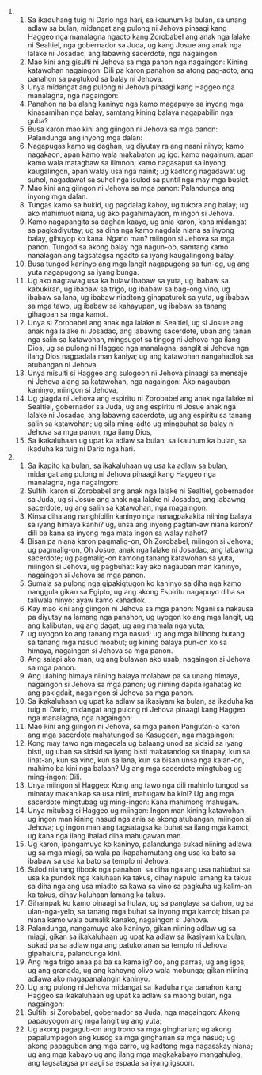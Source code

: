 <ol>
  <li>
    <ol>
      <li>Sa ikaduhang tuig ni Dario nga hari, sa ikaunum ka bulan, sa unang adlaw sa bulan, midangat ang pulong ni Jehova pinaagi kang Haggeo nga manalagna ngadto kang Zorobabel ang anak nga lalake ni Sealtiel, nga gobernador sa Juda, ug kang Josue ang anak nga lalake ni Josadac, ang labawng sacerdote, nga nagaingon:</li>
      <li>Mao kini ang gisulti ni Jehova sa mga panon nga nagaingon: Kining katawohan nagaingon: Dili pa karon panahon sa atong pag-adto, ang panahon sa pagtukod sa balay ni Jehova.</li>
      <li>Unya midangat ang pulong ni Jehova pinaagi kang Haggeo nga manalagna, nga nagaingon:</li>
      <li>Panahon na ba alang kaninyo nga kamo magapuyo sa inyong mga kinasamihan nga balay, samtang kining balaya nagapabilin nga guba?</li>
      <li>Busa karon mao kini ang giingon ni Jehova sa mga panon: Palandunga ang inyong mga dalan:</li>
      <li>Nagapugas kamo ug daghan, ug diyutay ra ang naani ninyo; kamo nagakaon, apan kamo wala makabaton ug igo: kamo nagainum, apan kamo wala matagbaw sa ilimnon; kamo nagasaput sa inyong kaugalingon, apan walay usa nga nainit; ug kadtong nagadawat ug suhol, nagadawat sa suhol nga isulod sa puntil nga may mga buslot.</li>
      <li>Mao kini ang giingon ni Jehova sa mga panon: Palandunga ang inyong mga dalan.</li>
      <li>Tungas kamo sa bukid, ug pagdalag kahoy, ug tukora ang balay; ug ako mahimuot niana, ug ako pagahimayaon, miingon si Jehova.</li>
      <li>Kamo nagapangita sa daghan kaayo, ug ania karon, kana midangat sa pagkadiyutay; ug sa diha nga kamo nagdala niana sa inyong balay, gihuyop ko kana. Ngano man? miingon si Jehova sa mga panon. Tungod sa akong balay nga nagun-ob, samtang kamo nanalagan ang tagsatagsa ngadto sa iyang kaugalingong balay.</li>
      <li>Busa tungod kaninyo ang mga langit nagapugong sa tun-og, ug ang yuta nagapugong sa iyang bunga.</li>
      <li>Ug ako nagtawag usa ka hulaw ibabaw sa yuta, ug ibabaw sa kabukiran, ug ibabaw sa trigo, ug ibabaw sa bag-ong vino, ug ibabaw sa lana, ug ibabaw niadtong ginapaturok sa yuta, ug ibabaw sa mga tawo, ug ibabaw sa kahayupan, ug ibabaw sa tanang gihagoan sa mga kamot.</li>
      <li>Unya si Zorobabel ang anak nga lalake ni Sealtiel, ug si Josue ang anak nga lalake ni Josadac, ang labawng sacerdote, uban ang tanan nga salin sa katawohan, mingsugot sa tingog ni Jehova nga ilang Dios, ug sa pulong ni Haggeo nga manalagna, sanglit si Jehova nga ilang Dios nagpadala man kaniya; ug ang katawohan nangahadlok sa atubangan ni Jehova.</li>
      <li>Unya misulti si Haggeo ang sulogoon ni Jehova pinaagi sa mensaje ni Jehova alang sa katawohan, nga nagaingon: Ako nagauban kaninyo, miingon si Jehova,</li>
      <li>Ug giagda ni Jehova ang espiritu ni Zorobabel ang anak nga lalake ni Sealtiel, gobernador sa Juda, ug ang espiritu ni Josue anak nga lalake ni Josadac, ang labawng sacerdote, ug ang espiritu sa tanang salin sa katawohan; ug sila ming-adto ug mingbuhat sa balay ni Jehova sa mga panon, nga ilang Dios,</li>
      <li>Sa ikakaluhaan ug upat ka adlaw sa bulan, sa ikaunum ka bulan, sa ikaduha ka tuig ni Dario nga hari.</li>
    </ol>
  </li>
  <li>
    <ol>
      <li>Sa ikapito ka bulan, sa ikakaluhaan ug usa ka adlaw sa bulan, midangat ang pulong ni Jehova pinaagi kang Haggeo nga manalagna, nga nagaingon:</li>
      <li>Sultihi karon si Zorobabel ang anak nga lalake ni Sealtiel, gobernador sa Juda, ug si Josue ang anak nga lalake ni Josadac, ang labawng sacerdote, ug ang salin sa katawohan, nga magaingon:</li>
      <li>Kinsa diha ang nanghibilin kaninyo nga nanagpakakita niining balaya sa iyang himaya kanhi? ug, unsa ang inyong pagtan-aw niana karon? dili ba kana sa inyong mga mata ingon sa walay nahot?</li>
      <li>Bisan pa niana karon pagmalig-on, Oh Zorobabel, miingon si Jehova; ug pagmalig-on, Oh Josue, anak nga lalake ni Josadac, ang labawng sacerdote; ug pagmalig-on kamong tanang katawohan sa yuta, miingon si Jehova, ug pagbuhat: kay ako nagauban man kaninyo, nagaingon si Jehova sa mga panon.</li>
      <li>Sumala sa pulong nga gipakigtugon ko kaninyo sa diha nga kamo nanggula gikan sa Egipto, ug ang akong Espiritu nagapuyo diha sa taliwala ninyo: ayaw kamo kahadlok.</li>
      <li>Kay mao kini ang giingon ni Jehova sa mga panon: Ngani sa nakausa pa diyutay na lamang nga panahon, ug uyogon ko ang mga langit, ug ang kalibutan, ug ang dagat, ug ang mamala nga yuta;</li>
      <li>ug uyogon ko ang tanang mga nasud; ug ang mga bilihong butang sa tanang mga nasud moabut; ug kining balaya pun-on ko sa himaya, nagaingon si Jehova sa mga panon.</li>
      <li>Ang salapi ako man, ug ang bulawan ako usab, nagaingon si Jehova sa mga panon.</li>
      <li>Ang ulahing himaya niining balaya molabaw pa sa unang himaya, nagaingon si Jehova sa mga panon; ug niining dapita igahatag ko ang pakigdait, nagaingon si Jehova sa mga panon.</li>
      <li>Sa ikakaluhaan ug upat ka adlaw sa ikasiyam ka bulan, sa ikaduha ka tuig ni Dario, midangat ang pulong ni Jehova pinaagi kang Haggeo nga manalagna, nga nagaingon:</li>
      <li>Mao kini ang giingon ni Jehova, sa mga panon Pangutan-a karon ang mga sacerdote mahatungod sa Kasugoan, nga magaingon:</li>
      <li>Kong may tawo nga magadala ug balaang unod sa sidsid sa iyang bisti, ug uban sa sidsid sa iyang bisti makatandog sa tinapay, kun sa linat-an, kun sa vino, kun sa lana, kun sa bisan unsa nga kalan-on, mahimo ba kini nga balaan? Ug ang mga sacerdote mingtubag ug ming-ingon: Dili.</li>
      <li>Unya miingon si Haggeo: Kong ang tawo nga dili mahinlo tungod sa minatay makahikap sa usa niini, mahugaw ba kini? Ug ang mga sacerdote mingtubag ug ming-ingon: Kana mahimong mahugaw.</li>
      <li>Unya mitubag si Haggeo ug miingon: Ingon man kining katawohan, ug ingon man kining nasud nga ania sa akong atubangan, miingon si Jehova; ug ingon man ang tagsatagsa ka buhat sa ilang mga kamot; ug kana nga ilang ihalad diha mahugawan man.</li>
      <li>Ug karon, ipangamuyo ko kaninyo, palandunga sukad niining adlawa ug sa mga miagi, sa wala pa ikapahamutang ang usa ka bato sa ibabaw sa usa ka bato sa templo ni Jehova.</li>
      <li>Sulod nianang tibook nga panahon, sa diha nga ang usa nahiabut sa usa ka pundok nga kaluhaan ka takus, dihay napulo lamang ka takus sa diha nga ang usa miadto sa kawa sa vino sa pagkuha ug kalim-an ka takus, dihay kaluhaan lamang ka takus.</li>
      <li>Gihampak ko kamo pinaagi sa hulaw, ug sa panglaya sa dahon, ug sa ulan-nga-yelo, sa tanang mga buhat sa inyong mga kamot; bisan pa niana kamo wala bumalik kanako, nagaingon si Jehova.</li>
      <li>Palandunga, nangamuyo ako kaninyo, gikan niining adlaw ug sa miagi, gikan sa ikakaluhaan ug upat ka adlaw sa ikasiyam ka bulan, sukad pa sa adlaw nga ang patukoranan sa templo ni Jehova gipahaluna, palandunga kini.</li>
      <li>Ang mga trigo anaa pa ba sa kamalig? oo, ang parras, ug ang igos, ug ang granada, ug ang kahoyng olivo wala mobunga; gikan niining adlawa ako magapanalangin kaninyo.</li>
      <li>Ug ang pulong ni Jehova midangat sa ikaduha nga panahon kang Haggeo sa ikakaluhaan ug upat ka adlaw sa maong bulan, nga nagaingon:</li>
      <li>Sultihi si Zorobabel, gobernador sa Juda, nga magaingon: Akong papauyogon ang mga langit ug ang yuta;</li>
      <li>Ug akong pagagub-on ang trono sa mga gingharian; ug akong papalumpagon ang kusog sa mga gingharian sa mga nasud; ug akong papagubon ang mga carro, ug kadtong mga nagasakay niana; ug ang mga kabayo ug ang ilang mga magkakabayo mangahulog, ang tagsatagsa pinaagi sa espada sa iyang igsoon.</li>
    </ol>
  </li>
</ol>